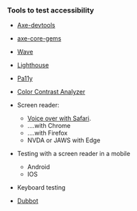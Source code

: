 ### Tools to test accessibility
* [Axe-devtools](https://chrome.google.com/webstore/detail/axe-devtools-web-accessib/lhdoppojpmngadmnindnejefpokejbdd?hl=en-US)

* [axe-core-gems](https://github.com/dequelabs/axe-core-gems)

* [Wave](https://chrome.google.com/webstore/detail/wave-evaluation-tool/jbbplnpkjmmeebjpijfedlgcdilocofh?hl=en-US)

* [Lighthouse](https://developer.chrome.com/blog/lighthouse-load-performance/)

* [Pa11y](https://www.npmjs.com/package/pa11y)

* [Color Contrast Analyzer](https://www.tpgi.com/cca-download/)

* Screen reader:   
   * [Voice over with Safari](voiceover_basic_testing.md).
   * ....with Chrome
   * ....with Firefox
   * NVDA or JAWS with Edge
* Testing with a screen reader in a mobile
   * Android
   * IOS

* Keyboard testing

* [Dubbot](https://princeton.dubbot.com/)
